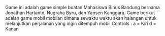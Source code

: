 Game ini adalah game simple buatan Mahasiswa Binus Bandung bernama Jonathan Hartanto, Nugraha Byru, dan Yansen Kanggara.
Game berikut adalah game mobil mobilan dimana sewaktu waktu akan halangan untuk melanjutkan perjalanan yang ingin ditempuh mobil
Controls :
a = Kiri
d = Kanan
